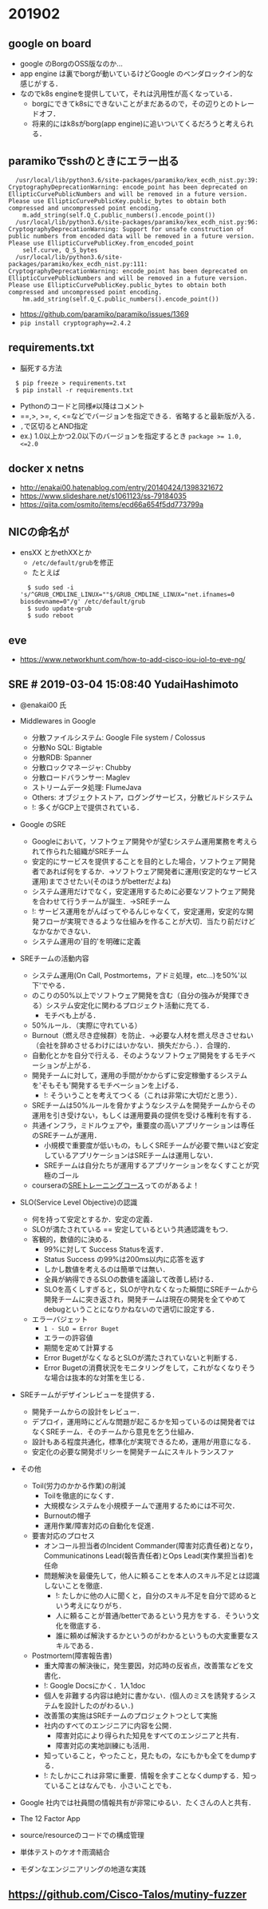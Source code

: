 # 201902

## google on board
  - google のBorgのOSS版なのか...
  - app engine は裏でborgが動いているけどGoogle のベンダロックイン的な感じがする．
  - なのでk8s engineを提供していて，それは汎用性が高くなっている．
    - borgにできてk8sにできないことがまだあるので，その辺りとのトレードオフ．
    - 将来的にはk8sがborg(app engine)に追いついてくるだろうと考えられる．

##  paramikoでsshのときにエラー出る
```
  /usr/local/lib/python3.6/site-packages/paramiko/kex_ecdh_nist.py:39: CryptographyDeprecationWarning: encode_point has been deprecated on EllipticCurvePublicNumbers and will be removed in a future version. Please use EllipticCurvePublicKey.public_bytes to obtain both compressed and uncompressed point encoding.
    m.add_string(self.Q_C.public_numbers().encode_point())
  /usr/local/lib/python3.6/site-packages/paramiko/kex_ecdh_nist.py:96: CryptographyDeprecationWarning: Support for unsafe construction of public numbers from encoded data will be removed in a future version. Please use EllipticCurvePublicKey.from_encoded_point
    self.curve, Q_S_bytes
  /usr/local/lib/python3.6/site-packages/paramiko/kex_ecdh_nist.py:111: CryptographyDeprecationWarning: encode_point has been deprecated on EllipticCurvePublicNumbers and will be removed in a future version. Please use EllipticCurvePublicKey.public_bytes to obtain both compressed and uncompressed point encoding.
    hm.add_string(self.Q_C.public_numbers().encode_point())
```
  - https://github.com/paramiko/paramiko/issues/1369
  - `pip install cryptography==2.4.2`

## requirements.txt
  - 脳死する方法
  ```
    $ pip freeze > requirements.txt
    $ pip install -r requirements.txt
  ```
  - Pythonのコードと同様`#`以降はコメント
  - ==,>, >=, <, <=などでバージョンを指定できる．省略すると最新版が入る．
  - `,`で区切るとAND指定
  - ex.) 1.0以上かつ2.0以下のバージョンを指定するとき
    `package >= 1.0, <=2.0`

## docker x netns
  - http://enakai00.hatenablog.com/entry/20140424/1398321672
  - https://www.slideshare.net/s1061123/ss-79184035
  - https://qiita.com/osmito/items/ecd66a654f5dd773799a

## NICの命名が
  - ensXX とかethXXとか
    - `/etc/default/grub`を修正
    - たとえば
    ```
      $ sudo sed -i 's/^GRUB_CMDLINE_LINUX=""$/GRUB_CMDLINE_LINUX="net.ifnames=0 biosdevname=0"/g' /etc/default/grub 
      $ sudo update-grub
      $ sudo reboot
    ```

## eve
  - https://www.networkhunt.com/how-to-add-cisco-iou-iol-to-eve-ng/

## SRE # 2019-03-04 15:08:40 YudaiHashimoto
  - @enakai00 氏
  - Middlewares in Google
    - 分散ファイルシステム: Google File system / Colossus
    - 分散No SQL: Bigtable
    - 分散RDB: Spanner
    - 分散ロックマネージャ: Chubby
    - 分散ロードバランサー: Maglev
    - ストリームデータ処理: FlumeJava
    - Others: オブジェクトストア，ログングサービス，分散ビルドシステム
    - !: 多くがGCP上で提供されている．
  - Google のSRE
    - Googleにおいて，ソフトウェア開発やが望むシステム運用業務を考えられて作られた組織がSREチーム
    - 安定的にサービスを提供することを目的とした場合，ソフトウェア開発者であれば何をするか．→ソフトウェア開発者に運用(安定的なサービス運用)までさせたい(そのほうがbetterだよね)
    - システム運用だけでなく，安定運用するために必要なソフトウェア開発を合わせて行うチームが誕生．→SREチーム
    - !: サービス運用をがんばってやるんじゃなくて，安定運用，安定的な開発フローが実現できるような仕組みを作ることが大切．当たり前だけどなかなかできない．
    - システム運用の'目的'を明確に定義
  - SREチームの活動内容
    - システム運用(On Call, Postmortems，アドミ処理，etc...)を50%'以下'でやる．
    - のこりの50%以上でソフトウェア開発を含む（自分の強みが発揮できる）システム安定化に関わるプロジェクト活動に充てる．
      - モチベも上がる．
    - 50%ルール．（実際に守れている）
    - Burnout（燃え尽き症候群）を防止．→必要な人材を燃え尽きさせねい（会社を辞めさせるわけにはいかない．損失だから．）．合理的．
    - 自動化とかを自分で行える．そのようなソフトウェア開発をするモチベーションが上がる．
    - 開発チームに対して，運用の手間がかからずに安定稼働するシステムを'そもそも'開発するモチベーションを上げる．
      - !: そういうことを考えてつくる（これは非常に大切だと思う）．
    - SREチームは50%ルールを脅かすようなシステムを開発チームからその運用を引き受けない，もしくは運用要員の提供を受ける権利を有する．
    - 共通インフラ，ミドルウェアや，重要度の高いアプリケーションは専任のSREチームが運用．
      - 小規模で重要度が低いもの，もしくSREチームが必要で無いほど安定しているアプリケーションはSREチームは運用しない．
      - SREチームは自分たちが運用するアプリケーションをなくすことが究極のゴール
    - courseraの[SREトレーニングコース](https://www.coursera.org/learn/site-reliability-engineering-slos)ってのがあるよ！ 
  - SLO(Service Level Objective)の認識
    - 何を持って安定とするか．安定の定義．
    - SLOが満たされている == 安定しているという共通認識をもつ．
    - 客観的，数値的に決める．
      - 99%に対して Success Statusを返す．
      - Status Success の99%は200ms以内に応答を返す
      - しかし数値を考えるのは簡単では無い．
      - 全員が納得できるSLOの数値を議論して改善し続ける．
      - SLOを高くしすぎると，SLOが守れなくなった瞬間にSREチームから開発チームに突き返され，開発チームは現在の開発を全てやめてdebugということになりかねないので適切に設定する．
    - エラーバジェット
      - `1 - SLO = Error Buget`
      - エラーの許容値
      - 期間を定めて計算する
      - Error BugetがなくなるとSLOが満たされていないと判断する．
      - Error Bugetの消費状況をモニタリングをして，これがなくなりそうな場合は抜本的な対策を生じる．
  - SREチームがデザインレビューを提供する．
    - 開発チームからの設計をレビュー．
    - デプロイ，運用時にどんな問題が起こるかを知っているのは開発者ではなくSREチーム．そのチームから意見を乞う仕組み．
    - 設計もある程度共通化，標準化が実現できるため，運用が用意になる．
    - 安定化の必要な開発ポリシーを開発チームにスキルトランスファ
  - その他
    - Toil(労力のかかる作業)の削減
      - Toilを徹底的になくす．
      - 大規模なシステムを小規模チームで運用するためには不可欠．
      - Burnoutの帽子
      - 運用作業/障害対応の自動化を促進．
    - 要害対応のプロセス
      - オンコール担当者のIncident Commander(障害対応責任者)となり，Communicatinons Lead(報告責任者)とOps Lead(実作業担当者)を任命
      - 問題解決を最優先して，他人に頼ることを本人のスキル不足とは認識しないことを徹底．
        - !: たしかに他の人に聞くと，自分のスキル不足を自分で認めるという考えになりがち．
        - 人に頼ることが普通/betterであるという見方をする．そういう文化を徹底する．
        - 誰に頼めば解決するかというのがわかるというもの大変重要なスキルである．
    - Postmortem(障害報告書)
      - 重大障害の解決後に，発生要因，対応時の反省点，改善策などを文書化．
      - !: Google Docsにかく．1人1doc
      - 個人を非難する内容は絶対に書かない．(個人のミスを誘発するシステムを設計したのがわるい．)
      - 改善策の実施はSREチームのプロジェクトつとして実施
      - 社内のすべてのエンジニアに内容を公開．
        - 障害対応により得られた知見をすべてのエンジニアと共有．
        - 障害対応の実地訓練にも活用．
      - 知っていること，やったこと，見たもの，なにもかも全てをdumpする．
      - !: たしかにこれは非常に重要．情報を余すことなくdumpする．知っていることはなんでも．小さいことでも．

  - Google 社内では社員間の情報共有が非常にゆるい．たくさんの人と共有．
  - The 12 Factor App
  - source/resourceのコードでの構成管理
  - 単体テストのケオ↑雨滴結合
  - モダンなエンジニアリングの地道な実践

## https://github.com/Cisco-Talos/mutiny-fuzzer
